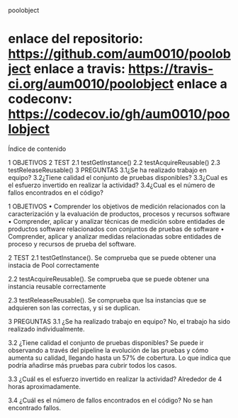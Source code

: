 poolobject

enlace del repositorio: https://github.com/aum0010/poolobject
enlace a travis: https://travis-ci.org/aum0010/poolobject
enlace a codeconv: https://codecov.io/gh/aum0010/poolobject
==========

Índice de contenido

1 OBJETIVOS 
2 TEST
 2.1 testGetInstance()
 2.2 testAcquireReusable()
 2.3 testReleaseReusable()
3 PREGUNTAS 
 3.1¿Se ha realizado trabajo en equipo?
 3.2¿Tiene calidad el conjunto de pruebas disponibles?
 3.3¿Cual es el esfuerzo invertido en realizar la actividad?
 3.4¿Cual es el número de fallos encontrados en el código?
 

1 OBJETIVOS
• Comprender los objetivos de medición relacionados con la caracterización y la evaluación de productos, procesos y recursos software
• Comprender, aplicar y analizar técnicas de medición sobre entidades de productos software relacionados con conjuntos de pruebas de software
• Comprender, aplicar y analizar medidas relacionadas sobre entidades de proceso y recursos de prueba del software.

2 TEST
  2.1 testGetInstance().
  Se comprueba que se puede obtener una instacia de Pool correctamente

  2.2 testAcquireReusable().
  Se comprueba que se puede obtener una instancia reusable correctamente

  2.3 testReleaseReusable().
  Se comprueba que lsa instancias que se adquieren son las correctas, y si se duplican.


3 PREGUNTAS
  3.1 ¿Se ha realizado trabajo en equipo?
      No, el trabajo ha sido realizado individualmente.
      
  3.2 ¿Tiene calidad el conjunto de pruebas disponibles?
      Se puede ir observando a través del pipeline la evolución de las pruebas y cómo aumenta su calidad, llegando hasta un 57% de cobertura. Lo que indica que podría añadirse más pruebas para cubrir todos los casos.

3.3 ¿Cuál es el esfuerzo invertido en realizar la actividad?
    Alrededor de 4 horas aproximadamente.
    
3.4 ¿Cuál es el número de fallos encontrados en el código?
    No se han encontrado fallos.
